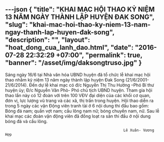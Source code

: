 ---json
{
    "title": "KHAI MẠC HỘI THAO KỶ NIỆM 13 NĂM NGÀY THÀNH LẬP HUYỆN ĐAK SONG",
    "slug": "khai-mac-hoi-thao-ky-niem-13-nam-ngay-thanh-lap-huyen-đak-song",
    "description": "",
    "layout": "hoat_dong_cua_lanh_dao.html",
    "date": "2016-07-28 22:32:29 +07:00",
    "permalink": true,
    "banner": "/asset/img/daksongtruso.jpg"
}
---
Sáng ngày 16/6 tại Nhà văn hóa UBND huyện đã tổ chức lễ khai mạc hội thao nhằm kỷ niệm 13 năm ngày thành lập huyện Đak Song (21/6/2001-21/6/2014). Đến dự lễ khai mạc có đ/c Nguyễn Thị Thu Hường –Phó Bí thư huyện ủy; Đ/c Nguyễn Văn Phò- Phó chủ tịch UBND huyện.
Tham gia hội thao lần này có 12 đoàn với trên 100 VĐV đại diện của các khối cơ quan, đơn vị, lực lượng vũ trang và các xã, thị trấn trong huyện. Hội thao diễn ra trong 5 ngày các vận Động viên tranh tài  ở 6 nội dung thi đấu bao gồm: Bóng đá nam; quần vợt nam; cầu lông nam nữ; bóng chuyền nam, nữ.
  Sau lễ khai mạc các đoàn vận động viên đã đồng loạt ra sân thi đấu ở nội dung bóng đá và cầu lông.
 
                                                          Lê Xuân- Vương Hợp
